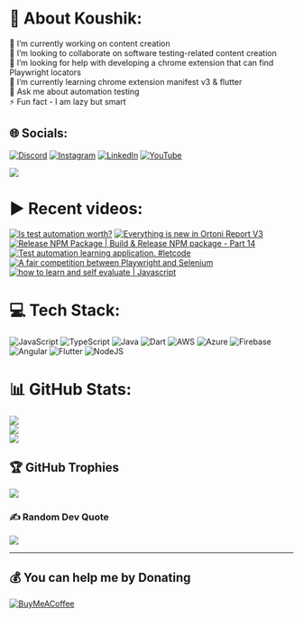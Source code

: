 # 💫 About Koushik:
🔭 I’m currently working on content creation<br>👯 I’m looking to collaborate on software testing-related content creation<br>🤝 I’m looking for help with developing a chrome extension that can find Playwright locators<br>🌱 I’m currently learning chrome extension manifest v3 & flutter<br>💬 Ask me about automation testing<br>⚡ Fun fact - I am lazy but smart


## 🌐 Socials:
[![Discord](https://img.shields.io/badge/Discord-%237289DA.svg?logo=discord&logoColor=white)](htttps://discord.gg/https://discord.gg/UunqzYFHPX) [![Instagram](https://img.shields.io/badge/Instagram-%23E4405F.svg?logo=Instagram&logoColor=white)](https://instagram.com/ortonikc) [![LinkedIn](https://img.shields.io/badge/LinkedIn-%230077B5.svg?logo=linkedin&logoColor=white)](https://linkedin.com/in/ortoni) [![YouTube](https://img.shields.io/badge/YouTube-%23FF0000.svg?logo=YouTube&logoColor=white)](https://youtube.com/@letcode) 

[![](https://visitcount.itsvg.in/api?id=ortonikc&icon=6&color=0)](https://visitcount.itsvg.in)
# ▶️ Recent videos:
<!-- BEGIN YOUTUBE-CARDS -->
[![Is test automation worth?](https://ytcards.demolab.com/?id=EXurwsUa3Hw&title=Is+test+automation+worth%3F&lang=en&timestamp=1747157499&background_color=%230d1117&title_color=%23ffffff&stats_color=%23dedede&max_title_lines=1&width=250&border_radius=5 "Is test automation worth?")](https://www.youtube.com/watch?v=EXurwsUa3Hw)
[![Everything is new in Ortoni Report V3](https://ytcards.demolab.com/?id=K920qUHx0uA&title=Everything+is+new+in+Ortoni+Report+V3&lang=en&timestamp=1742313002&background_color=%230d1117&title_color=%23ffffff&stats_color=%23dedede&max_title_lines=1&width=250&border_radius=5 "Everything is new in Ortoni Report V3")](https://www.youtube.com/watch?v=K920qUHx0uA)
[![Release NPM Package | Build & Release NPM package - Part 14](https://ytcards.demolab.com/?id=TSowZrIqh-4&title=Release+NPM+Package+%7C+Build+%26+Release+NPM+package+-+Part+14&lang=en&timestamp=1742306877&background_color=%230d1117&title_color=%23ffffff&stats_color=%23dedede&max_title_lines=1&width=250&border_radius=5 "Release NPM Package | Build & Release NPM package - Part 14")](https://www.youtube.com/watch?v=TSowZrIqh-4)
[![Test automation learning application. #letcode](https://ytcards.demolab.com/?id=9Dtztn9ugfE&title=Test+automation+learning+application.+%23letcode&lang=en&timestamp=1738947731&background_color=%230d1117&title_color=%23ffffff&stats_color=%23dedede&max_title_lines=1&width=250&border_radius=5 "Test automation learning application. #letcode")](https://www.youtube.com/watch?v=9Dtztn9ugfE)
[![A fair competition between Playwright and Selenium](https://ytcards.demolab.com/?id=2XZR-CXBFaA&title=A+fair+competition+between+Playwright+and+Selenium&lang=en&timestamp=1738418538&background_color=%230d1117&title_color=%23ffffff&stats_color=%23dedede&max_title_lines=1&width=250&border_radius=5 "A fair competition between Playwright and Selenium")](https://www.youtube.com/watch?v=2XZR-CXBFaA)
[![how to learn and self evaluate | Javascript](https://ytcards.demolab.com/?id=6sebg9YiTME&title=how+to+learn+and+self+evaluate+%7C+Javascript&lang=en&timestamp=1737130080&background_color=%230d1117&title_color=%23ffffff&stats_color=%23dedede&max_title_lines=1&width=250&border_radius=5 "how to learn and self evaluate | Javascript")](https://www.youtube.com/watch?v=6sebg9YiTME)
<!-- END YOUTUBE-CARDS -->
# 💻 Tech Stack:
![JavaScript](https://img.shields.io/badge/javascript-%23323330.svg?style=for-the-badge&logo=javascript&logoColor=%23F7DF1E) ![TypeScript](https://img.shields.io/badge/typescript-%23007ACC.svg?style=for-the-badge&logo=typescript&logoColor=white) ![Java](https://img.shields.io/badge/java-%23ED8B00.svg?style=for-the-badge&logo=java&logoColor=white) ![Dart](https://img.shields.io/badge/dart-%230175C2.svg?style=for-the-badge&logo=dart&logoColor=white) ![AWS](https://img.shields.io/badge/AWS-%23FF9900.svg?style=for-the-badge&logo=amazon-aws&logoColor=white) ![Azure](https://img.shields.io/badge/azure-%230072C6.svg?style=for-the-badge&logo=azure-devops&logoColor=white) ![Firebase](https://img.shields.io/badge/firebase-%23039BE5.svg?style=for-the-badge&logo=firebase) ![Angular](https://img.shields.io/badge/angular-%23DD0031.svg?style=for-the-badge&logo=angular&logoColor=white) ![Flutter](https://img.shields.io/badge/Flutter-%2302569B.svg?style=for-the-badge&logo=Flutter&logoColor=white) ![NodeJS](https://img.shields.io/badge/node.js-6DA55F?style=for-the-badge&logo=node.js&logoColor=white)
# 📊 GitHub Stats:
![](https://github-readme-stats.vercel.app/api?username=ortonikc&theme=radical&hide_border=true&include_all_commits=true&count_private=true)<br/>
![](https://github-readme-streak-stats.herokuapp.com/?user=ortonikc&theme=radical&hide_border=true)<br/>
![](https://github-readme-stats.vercel.app/api/top-langs/?username=ortonikc&theme=radical&hide_border=true&include_all_commits=true&count_private=true&layout=compact)

## 🏆 GitHub Trophies
![](https://github-profile-trophy.vercel.app/?username=ortonikc&theme=discord&no-frame=false&no-bg=true&margin-w=4)

### ✍️ Random Dev Quote
![](https://quotes-github-readme.vercel.app/api?type=horizontal&theme=radical)

---
  ## 💰 You can help me by Donating
  [![BuyMeACoffee](https://img.shields.io/badge/Buy%20Me%20a%20Coffee-ffdd00?style=for-the-badge&logo=buy-me-a-coffee&logoColor=black)](https://buymeacoffee.com/letcode) 

  
<!-- Proudly created with GPRM ( https://gprm.itsvg.in ) -->
